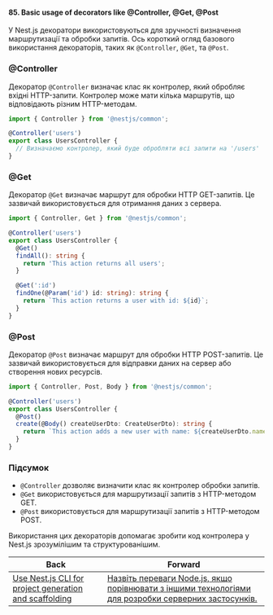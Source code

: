 #### 85. Basic usage of decorators like @Controller, @Get, @Post

У Nest.js декоратори використовуються для зручності визначення маршрутизації та обробки запитів. Ось короткий огляд базового використання декораторів, таких як `@Controller`, `@Get`, та `@Post`.

### @Controller

Декоратор `@Controller` визначає клас як контролер, який обробляє вхідні HTTP-запити. Контролер може мати кілька маршрутів, що відповідають різним HTTP-методам.

```typescript
import { Controller } from '@nestjs/common';

@Controller('users')
export class UsersController {
  // Визначаємо контролер, який буде обробляти всі запити на '/users'
}
```

### @Get

Декоратор `@Get` визначає маршрут для обробки HTTP GET-запитів. Це зазвичай використовується для отримання даних з сервера.

```typescript
import { Controller, Get } from '@nestjs/common';

@Controller('users')
export class UsersController {
  @Get()
  findAll(): string {
    return 'This action returns all users';
  }

  @Get(':id')
  findOne(@Param('id') id: string): string {
    return `This action returns a user with id: ${id}`;
  }
}
```

### @Post

Декоратор `@Post` визначає маршрут для обробки HTTP POST-запитів. Це зазвичай використовується для відправки даних на сервер або створення нових ресурсів.

```typescript
import { Controller, Post, Body } from '@nestjs/common';

@Controller('users')
export class UsersController {
  @Post()
  create(@Body() createUserDto: CreateUserDto): string {
    return `This action adds a new user with name: ${createUserDto.name}`;
  }
}
```

### Підсумок

- `@Controller` дозволяє визначити клас як контролер обробки запитів.
- `@Get` використовується для маршрутизації запитів з HTTP-методом GET.
- `@Post` використовується для маршрутизації запитів з HTTP-методом POST.

Використання цих декораторів допомагає зробити код контролера у Nest.js зрозумілішим та структурованішим.

| Back | Forward |
|---|---|
| [Use Nest.js CLI for project generation and scaffolding](/ua/junior/nestjs/use-the-nestjs-cli-for-project-generation-and-scaffolding.md)  | [Назвіть переваги Node.js, якщо порівнювати з іншими технологіями для розробки серверних застосунків.](/ua/middle/nodejs/what-are-the-advantages-of-nodejs-compared-to-other-serverside-development-technologies.md) |